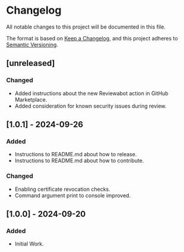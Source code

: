 # Changelog

All notable changes to this project will be documented in this file.

The format is based on [Keep a Changelog](https://keepachangelog.com/en/1.0.0/),
and this project adheres to [Semantic Versioning](https://semver.org/spec/v2.0.0.html).


## [unreleased]

### Changed

- Added instructions about the new Reviewabot action in GitHub Marketplace.
- Added consideration for known security issues during review.

## [1.0.1] - 2024-09-26

### Added

- Instructions to README.md about how to release.
- Instructions to README.md about how to contribute.

### Changed

- Enabling certificate revocation checks.
- Command argument print to console improved.


## [1.0.0] - 2024-09-20

### Added 

- Initial Work.
